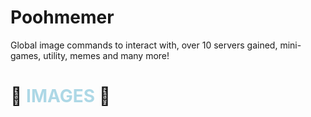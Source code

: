 # Poohmemer
Global image commands to interact with, over 10 servers gained, mini-games, utility, memes and many more!
<h1 style="text-align: left;">📸 <span style="color: lightblue;"><strong>IMAGES</strong> </span>📸</h1>
<p>&nbsp;</p>
